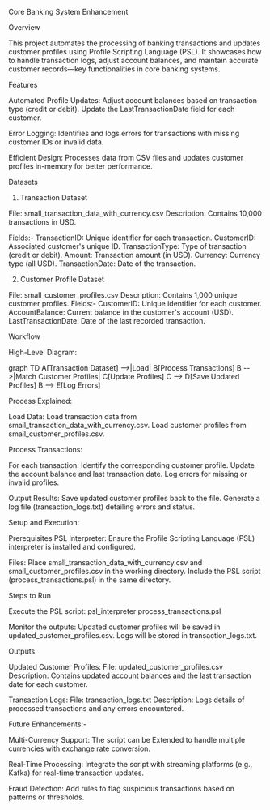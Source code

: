 Core Banking System Enhancement

Overview

This project automates the processing of banking transactions and updates customer profiles using Profile Scripting Language (PSL). It showcases how to handle transaction logs, adjust account balances, and maintain accurate customer records—key functionalities in core banking systems.

Features

Automated Profile Updates:
Adjust account balances based on transaction type (credit or debit).
Update the LastTransactionDate field for each customer.

Error Logging:
Identifies and logs errors for transactions with missing customer IDs or invalid data.

Efficient Design:
Processes data from CSV files and updates customer profiles in-memory for better performance.

Datasets

1. Transaction Dataset

File: small_transaction_data_with_currency.csv
Description: Contains 10,000 transactions in USD.

Fields:-
TransactionID: Unique identifier for each transaction.
CustomerID: Associated customer's unique ID.
TransactionType: Type of transaction (credit or debit).
Amount: Transaction amount (in USD).
Currency: Currency type (all USD).
TransactionDate: Date of the transaction.

2. Customer Profile Dataset

File: small_customer_profiles.csv
Description: Contains 1,000 unique customer profiles.
Fields:-
CustomerID: Unique identifier for each customer.
AccountBalance: Current balance in the customer's account (USD).
LastTransactionDate: Date of the last recorded transaction.

Workflow

High-Level Diagram:

graph TD
    A[Transaction Dataset] -->|Load| B[Process Transactions]
    B -->|Match Customer Profiles| C[Update Profiles]
    C --> D[Save Updated Profiles]
    B --> E[Log Errors]

Process Explained:

Load Data:
Load transaction data from small_transaction_data_with_currency.csv.
Load customer profiles from small_customer_profiles.csv.

Process Transactions:

For each transaction:
Identify the corresponding customer profile.
Update the account balance and last transaction date.
Log errors for missing or invalid profiles.

Output Results:
Save updated customer profiles back to the file.
Generate a log file (transaction_logs.txt) detailing errors and status.

Setup and Execution:

Prerequisites
PSL Interpreter: Ensure the Profile Scripting Language (PSL) interpreter is installed and configured.

Files:
Place small_transaction_data_with_currency.csv and small_customer_profiles.csv in the working directory.
Include the PSL script (process_transactions.psl) in the same directory.

Steps to Run

Execute the PSL script:
psl_interpreter process_transactions.psl

Monitor the outputs:
Updated customer profiles will be saved in updated_customer_profiles.csv.
Logs will be stored in transaction_logs.txt.

Outputs

Updated Customer Profiles:
File: updated_customer_profiles.csv
Description: Contains updated account balances and the last transaction date for each customer.

Transaction Logs:
File: transaction_logs.txt
Description: Logs details of processed transactions and any errors encountered.

Future Enhancements:-

Multi-Currency Support:
The script can be Extended to handle multiple currencies with exchange rate conversion.

Real-Time Processing:
Integrate the script with streaming platforms (e.g., Kafka) for real-time transaction updates.

Fraud Detection:
Add rules to flag suspicious transactions based on patterns or thresholds.
